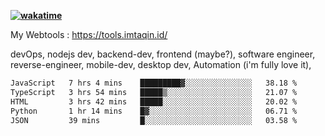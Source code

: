 **[![wakatime](https://wakatime.com/badge/user/87646243-158a-4241-a3cb-668e1fa2dbb8.svg)](https://wakatime.com/@87646243-158a-4241-a3cb-668e1fa2dbb8?style=plastic)**


My Webtools : https://tools.imtaqin.id/


devOps, nodejs dev, backend-dev, frontend (maybe?), software engineer, reverse-engineer, mobile-dev, desktop dev, Automation (i'm fully love it), 

<!--START_SECTION:waka-->

```txt
JavaScript   7 hrs 4 mins    █████████▓░░░░░░░░░░░░░░░   38.18 %
TypeScript   3 hrs 54 mins   █████▒░░░░░░░░░░░░░░░░░░░   21.07 %
HTML         3 hrs 42 mins   █████░░░░░░░░░░░░░░░░░░░░   20.02 %
Python       1 hr 14 mins    █▓░░░░░░░░░░░░░░░░░░░░░░░   06.71 %
JSON         39 mins         █░░░░░░░░░░░░░░░░░░░░░░░░   03.58 %
```

<!--END_SECTION:waka-->
